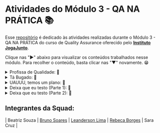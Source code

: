 # Atividades do Módulo 3 - QA NA PRÁTICA 📚

Esse [repositório](https://github.com/LeanDevLima/Squad02_M3) é dedicado às atividades realizadas durante o Módulo 3 - QA NA PRÁTICA do curso de Quality Assurance oferecido pelo [**Instituto JogaJunto**](https://www.jogajuntoinstituto.org/). 

Clique nas "►" abaixo para visualizar os conteúdos trabalhados nesse módulo. Para recolher o conteúdo, basta clicar nas "▼" novamente. 😁

<details>
<summary>Profissa de Qualidade: 🌟</summary>

<details>
<summary>🚀 Descrição da 10ª Atividade: 🌟</summary>
<br>

🔍 Responda a pergunta: O que vocês acham que um aplicativo, site ou software precisa ter para ser um sucesso? Listem, no mínimo, 4 características.

 - A seguir, apresento um resumo das discussões em grupo, complementado por minhas contribuições adicionais:

1. **Usabilidade Intuitiva**: A facilidade de uso é fundamental. Um aplicativo ou software deve ser intuitivo, com uma interface de usuário clara e fácil de entender. Quanto mais rápido os usuários conseguirem entender como usar o sistema, mais provável será que eles continuem a usá-lo.

2. **Solução de Problema**: Um aplicativo de sucesso geralmente resolve um problema real para os usuários. Se ele puder oferecer uma solução eficaz e atender às necessidades dos usuários de maneira melhor ou mais eficiente do que as alternativas existentes, terá uma vantagem competitiva.

3. **Desempenho e Confiabilidade**: Os usuários esperam que um aplicativo funcione sem problemas e de maneira consistente. Problemas de desempenho, lentidão ou falhas frequentes podem levar à frustração dos usuários e à perda de confiança no software.

4. **Valor Agregado e Inovação**: Um aplicativo bem-sucedido muitas vezes oferece algo único ou inovador. Se ele puder fornecer um valor único para os usuários, seja por meio de recursos exclusivos, experiências personalizadas ou funcionalidades inovadoras, é mais provável que atraia e retenha um público fiel.

Essas são apenas algumas características importantes, e o sucesso de um aplicativo, site ou software também pode depender de outros fatores, como estratégias de marketing eficazes, suporte ao cliente sólido e adaptação às necessidades em constante evolução dos usuários.

</details>


<details>

<summary>🚀 Descrição da 2ª Atividade: 🌟</summary>
<br>

🔍 Responda a pergunta: Quais características são essenciais para profissionais de QA? Tentem fazer duas listas de características. Uma com a percepção de vocês e outra com base nas pesquisas feitas na internet.

 - A seguir, apresento um resumo das discussões em grupo, complementado por minhas contribuições adicionais:

### Com base na nossa Percepção:

1. **Atenção aos Detalhes:** Profissionais de QA devem ser extremamente detalhistas para identificar até os erros mais sutis nos produtos ou sistemas em teste.

2. **Comunicação Eficaz:** Uma comunicação clara e eficaz é fundamental para relatar bugs e problemas aos desenvolvedores e outros membros da equipe.

3. **Pensamento Analítico:** A capacidade de analisar sistemas complexos, identificar padrões e antecipar possíveis problemas é essencial para um QA.

4. **Conhecimento Técnico:** Compreender os fundamentos técnicos por trás do software e das tecnologias envolvidas ajuda os profissionais de QA a testar com mais eficiência.

5. **Capacidade de Automatização:** A automação de testes é cada vez mais importante. Saber criar e manter scripts de teste automatizados é uma habilidade valiosa.

6. **Flexibilidade:** Os requisitos e o contexto dos projetos de software podem mudar rapidamente. Ser flexível e capaz de se adaptar a essas mudanças é crucial.

7. **Conhecimento do Domínio:** Entender o setor ou a área em que o software será usado ajuda a direcionar os testes para cenários relevantes.

8. **Trabalho em Equipe:** Colaboração eficaz com desenvolvedores e outros membros da equipe.

9. **Resolução de Problemas:** Habilidade em encontrar soluções para desafios complexos de teste.

10. **Foco no Usuário Final:** Garantir que o software atenda às necessidades e expectativas dos usuários.

### Com base em Pesquisas na Internet:

1. **Habilidade Técnica:** Profissionais de QA devem ter conhecimentos técnicos sólidos para entender as aplicações e sistemas que estão testando.

2. **Experiência em Ferramentas de Teste:** Familiaridade com ferramentas de automação, rastreamento de problemas e gerenciamento de testes é essencial.

3. **Compreensão do Processo de Desenvolvimento:** Saber como o desenvolvimento de software ocorre ajuda os QAs a se integrarem melhor às equipes de desenvolvimento.

4. **Capacidade de Documentação:** Documentar meticulosamente os testes realizados e os resultados obtidos é importante para rastrear o progresso e compartilhar informações.

5. **Colaboração Eficiente:** Trabalhar bem em equipe é crucial, já que os QAs precisam coordenar-se com desenvolvedores, gerentes de projeto e outros membros.

6. **Testes Exploratórios:** A capacidade de explorar o software em busca de problemas não óbvios é uma habilidade altamente valorizada.

7. **Conhecimento de Metodologias Ágeis:** Muitas equipes de desenvolvimento adotam metodologias ágeis. O entendimento dessas práticas é útil para QAs.

8. **Acompanhamento de Tendências:** Manter-se atualizado com as últimas tendências em testes e tecnologia.

9. **Gestão de Tempo:** Eficiência na organização de tarefas e priorização de testes.

10. **Mentalidade de Qualidade:** Buscar constantemente a excelência na entrega de software de alta qualidade.

*Lembrando que diferentes empresas e contextos podem valorizar diferentes conjuntos de características, mas essas listas oferecem uma ideia geral das habilidades e conhecimentos necessários para profissionais de QA.*

</details>


<details>
<summary>🚀 Descrição da 3ª Atividade: 🌟</summary>
<br>

🔍 Responda a pergunta: Pesquisem o que é e qual a importância de UX - USER EXPERIENCE, WIREFRAME e COPYWRITING.

 - A seguir, apresento um resumo das discussões em grupo, complementado por minhas contribuições adicionais:

### UX - User Experience (Experiência do Usuário):

**Definição:** A Experiência do Usuário engloba a qualidade geral da interação de um usuário com um produto ou serviço.

**Importância:** Influencia a satisfação, a fidelidade e a eficácia do produto, impactando diretamente a percepção e ação dos usuários.

### Wireframe (Esboço de Estrutura):

**Definição:** Um wireframe é um esboço visual que representa a estrutura básica e a disposição dos elementos em um design interativo.

**Importância:** Proporciona um guia visual inicial para a organização do layout, facilitando a comunicação entre a equipe de design e desenvolvimento.

### Copywriting (Redação Publicitária):

**Definição:** Copywriting é a criação de textos persuasivos para marketing e publicidade, com o objetivo de inspirar ação.

**Importância:** Influi na persuasão, engajamento e conversões, capacitando a comunicação eficaz de mensagens de marketing para o público-alvo.

</details>

<details>
<summary>🚀 Descrição da 4ª Atividade: 🌟</summary>
<br>

🔍 Responda a pergunta: Pesquisem os principais tipos de testes realizados por QA e o que é feito em cada teste. 

 - A seguir, apresento um resumo das discussões em grupo, complementado por minhas contribuições adicionais:

Testes de QA englobam uma variedade de abordagens para verificar a qualidade do software em diferentes níveis. Aqui estão os principais tipos e suas descrições sucintas:

### Testes Unitários:

- **O que é feito:** Testa unidades individuais de código, como funções ou métodos, isoladamente.
- **Objetivo:** Identificar erros em componentes de código pequenos e específicos.

### Testes de Integração:

- **O que é feito:** Verifica a interação entre módulos ou componentes do software.
- **Objetivo:** Detectar problemas de comunicação e colaboração entre diferentes partes do sistema.

### Testes Funcionais:

- **O que é feito:** Avalia as funcionalidades do software, geralmente usando cenários reais de uso.
- **Objetivo:** Verificar se o software se comporta conforme esperado e atende aos requisitos.

### Testes de Aceitação:

- **O que é feito:** Valida se o software está pronto para ser entregue ao cliente, com base nos critérios de aceitação.
- **Objetivo:** Garantir que o software atenda aos padrões e às expectativas do cliente.

### Testes de Desempenho:

- **O que é feito:** Avalia a resposta do sistema sob diferentes condições de carga e estresse.
- **Objetivo:** Identificar gargalos de desempenho e otimizar o software para um melhor rendimento.

### Testes de Segurança:

- **O que é feito:** Verifica vulnerabilidades e falhas de segurança do sistema.
- **Objetivo:** Proteger o software contra ameaças e ataques maliciosos.

### Testes de Usabilidade:

- **O que é feito:** Avalia a experiência do usuário e a facilidade de uso do software.
- **Objetivo:** Garantir que o software seja intuitivo e agradável para os usuários.

### Testes de Compatibilidade:

- **O que é feito:** Testa o software em diferentes dispositivos, navegadores ou ambientes.
- **Objetivo:** Assegurar que o software funcione corretamente em diversas plataformas.

### Testes de Regressão:

- **O que é feito:** Reexecuta testes anteriores para verificar se novas alterações causaram regressões.
- **Objetivo:** Garantir que mudanças recentes não afetem áreas previamente testadas.

### Testes de Aceitação do Usuário (UAT):

- **O que é feito:** Testes finais conduzidos pelo cliente ou usuário final.
- **Objetivo:** Confirmar que o software atende às expectativas do usuário antes da implantação.

Cada tipo de teste desempenha um papel importante na identificação de diferentes tipos de problemas no software e na garantia de sua qualidade global.

</details>

<details>
<summary>🚀 Descrição da 5ª Atividade: 🌟</summary>
<br>
🔍 Responda a pergunta: Escolha três aplicativos que já possua em seu celular. Explore os três aplicativos. Liste: possíveis falhas encontradas > elementos que poderiam ser mudados ou acrescentados para melhorar o aplicativo

 - Para essa atividade cada integrante da Squad escolheu um app que já possuia mais intimidade. No meu caso eu ecolhi o Cambly que adquiri recentemente com o propósito de melhorar minha conversação no idioma Inglês. Os outros campos foram preenchidos pelos meus colegas da squad.


<img src="Atividades/Cambly.png" alt="Cambly" width="350" height="100">


![testeIntuitivo](Atividades/qa-a2m3-teste-intuitivo.jpg)


</details>

</details>

<details>
<summary>Tá Bugado: 🌟</summary>

<details>
<summary>🚀 Descrição da 6ª Atividade: 🌟</summary>
<br>
🔍 Responda a pergunta: Baixem o material a seguir, analisem e identifiquem se há buracos. Caso encontrem algum indício de buraco, descrevam o motivo.

<img src="Atividades/qa-a3m3-frame-atividade_1.jpg" alt="frame" width="550" height="325">
<img src="Atividades/qa-a3m3-frame-atividade_2.jpg" alt="frame" width="550" height="325">

</details>

<details>
<summary>🚀 Descrição da 7ª Atividade: 🌟</summary>
<br>
🔍 Responda a pergunta: Faça uma pesquisa na internet e defina: o que é o teste de caixa branca e caixa preta. Como esses testes são feitos e quem geralmente executa?

### Teste de Caixa Branca (White Box):

O teste de caixa branca é um método de teste de software que se concentra na avaliação dos aspectos internos do código-fonte de um programa ou sistema. Nesse tipo de teste, o testador possui conhecimento detalhado sobre a estrutura interna, o código e a lógica do software. O objetivo principal é verificar a funcionalidade do software, garantir que todas as condições e caminhos possíveis do código sejam testados e identificar potenciais falhas de lógica ou erros de programação.

Os testes de caixa branca envolvem a criação de casos de teste com base na análise do código-fonte, dos fluxos de controle e das estruturas de dados utilizadas no programa. Esses testes podem incluir a execução de todos os ramos de código, a verificação de limites, a análise de loops e a avaliação de tomadas de decisão. Os testadores que executam testes de caixa branca geralmente possuem conhecimento técnico e habilidades de programação para entender o código subjacente.

### Teste de Caixa Preta (Black Box):

O teste de caixa preta é um método de teste de software que se concentra na avaliação das funcionalidades e comportamentos visíveis de um programa, sem a necessidade de entender sua estrutura interna ou código-fonte. Nesse tipo de teste, o testador não tem conhecimento detalhado sobre como o software foi implementado, mas está preocupado em validar se ele atende aos requisitos especificados e se produz os resultados esperados.

Os testes de caixa preta envolvem a criação de casos de teste com base nas especificações, nos requisitos do sistema e nas funcionalidades descritas. Os testes são conduzidos sem acesso ao código-fonte e se concentram em verificar a entrada e a saída do software, bem como o comportamento em diferentes condições de entrada. Os testadores que executam testes de caixa preta geralmente têm um entendimento do domínio do software, mas não precisam ser programadores.

### Análise Estática e Dinâmica:

A análise estática utiliza a abordagem de caixa branca, também conhecida como caixa de vidro, na qual o código-fonte é alvo de análise. Esse tipo de análise é geralmente conduzido pela própria equipe de programação, pois envolve examinar o código como um elemento estático em busca de possíveis problemas, como erros de sintaxe, más práticas de programação e potenciais falhas de segurança.

Por outro lado, a análise dinâmica adota a abordagem de caixa preta. Nesse caso, a análise não está focada no código-fonte em si, mas sim na interface e no comportamento do software durante a sua execução. Normalmente, a equipe de qualidade é responsável por executar comandos no software e explorar seus recursos para verificar se todos os requisitos funcionais estão sendo atendidos corretamente. Isso envolve verificar se as funcionalidades estão se comportando como esperado e se o software está produzindo os resultados desejados.

## Quem Geralmente Executa Esses Testes:

Os testes de caixa branca e caixa preta são geralmente realizados por equipes de teste de software, que podem incluir engenheiros de teste, analistas de qualidade, testadores de garantia de qualidade, entre outros profissionais especializados em verificar a funcionalidade e a integridade de sistemas e aplicativos. A escolha de qual abordagem de teste usar dependerá das necessidades específicas do projeto, dos objetivos do teste e do conhecimento disponível sobre o software.

Em suma, ambos os tipos de teste desempenham um papel crucial na garantia da qualidade do software, mas se diferenciam em suas abordagens e nos tipos de equipe que os executam. Enquanto os testes de caixa branca focam na análise interna do código, os testes de caixa preta se concentram nas funcionalidades visíveis do sistema.


</details>

</details>

<details>
<summary>UAUUU, temos um plano: 🌟</summary>
<br>

<details>
<summary>🚀 Descrição da 8ª Atividade: 🌟</summary>
<br>

🔍 ATIVIDADE: ESCREVENDO O CENÁRIO DE TESTE 
- Funcionalidade 1: Envio de áudio no WhatsApp; 
- Funcionalidade 2: Tirar uma selfie; 
 
Escreva os cenários de teste para as duas funcionalidades acima.
___

Inicialmente, desenvolvemos cenários de teste levando em conta nossas experiências pessoais ao executar as tarefas mencionadas.
___

### Funcionalidade 1: Enviar um Áudio no WhatsApp

**Cenário 1: Enviar um áudio bem-sucedido**
1. Abrir o aplicativo WhatsApp.
2. Selecionar um contato válido da lista de contatos.
3. Clicar no ícone de anexo para abrir o menu de opções.
4. Escolher a opção "Áudio".
5. Gravar um áudio de 15 segundos.
6. Clicar no botão de envio.
7. Verificar se o áudio é exibido na janela de chat correta.
8. Verificar se o relógio de entrega indica a hora correta de envio.

**Cenário 2: Cancelar gravação de áudio**
1. Abrir o aplicativo WhatsApp.
2. Selecionar um contato válido da lista de contatos.
3. Clicar no ícone de anexo e escolher "Áudio".
4. Iniciar a gravação, mas em seguida, cancelar antes de concluir.
5. Verificar se a gravação foi cancelada e não enviada ao contato.

**Cenário 3: Envio de áudio sem rede**
1. Desativar a conexão de rede (Wi-Fi e dados móveis).
2. Abrir o aplicativo WhatsApp.
3. Selecionar um contato válido da lista de contatos.
4. Tentar enviar um áudio.
5. Verificar se o aplicativo exibe uma mensagem de erro relacionada à falta de conexão de rede.

**Cenário 4: Envio de áudio com tamanho máximo**
1. Abrir o aplicativo WhatsApp.
2. Selecionar um contato válido da lista de contatos.
3. Clicar no ícone de anexo e escolher "Áudio".
4. Gravar um áudio que atinja o tamanho máximo permitido (por exemplo, 5 minutos).
5. Tentar enviar o áudio.
6. Verificar se o aplicativo valida e impede o envio de áudios maiores que o limite.

### Funcionalidade 2: Tirar uma Selfie

**Cenário 1: Tirar uma selfie bem-sucedida**
1. Abrir o aplicativo da câmera.
2. Verificar se a câmera frontal está ativada.
3. Clicar no botão de captura para tirar a selfie.
4. Verificar se a imagem é exibida na tela de visualização.
5. Salvar a selfie.
6. Verificar se a selfie é salva corretamente na galeria de fotos.

**Cenário 2: Trocar para câmera traseira**
1. Abrir o aplicativo da câmera.
2. Verificar se a câmera frontal está ativada por padrão.
3. Trocar para a câmera traseira usando o botão apropriado.
4. Clicar no botão de captura para tirar uma foto.
5. Verificar se a imagem é exibida na tela de visualização.
6. Salvar a foto.
7. Verificar se a foto tirada com a câmera traseira é salva corretamente.

**Cenário 3: Aplicar filtro à selfie**
1. Abrir o aplicativo da câmera.
2. Verificar se a câmera frontal está ativada.
3. Acessar as opções de filtro disponíveis.
4. Escolher um filtro para aplicar à selfie.
5. Clicar no botão de captura para tirar a selfie com o filtro.
6. Verificar se a imagem filtrada é exibida na tela de visualização.
7. Salvar a selfie filtrada.
8. Verificar se a selfie com o filtro é salva corretamente na galeria.

**Cenário 4: Cancelar tirar selfie**
1. Abrir o aplicativo da câmera.
2. Verificar se a câmera frontal está ativada.
3. Clicar no botão de cancelar ou sair antes de tirar a selfie.
4. Verificar se a câmera é fechada sem tirar a foto.

___

Após adquirirmos uma compreensão mais profunda dos princípios do Desenvolvimento Orientado a Comportamento (BDD), reestruturamos os cenários de teste de acordo com esses conceitos.
___

### Funcionalidade 1: Enviar um Áudio no WhatsApp

- **Cenário: Enviar um áudio bem-sucedido**

__Dado que:__ o aplicativo WhatsApp está aberto; E um contato válido da lista de contatos foi selecionado;

__Quando:__ o usuário clica no ícone de anexo e escolhe a opção "Áudio"; E grava um áudio de 15 segundos, E clica no botão de envio;

__Então:__ o áudio deve ser exibido na janela de chat correta; E o relógio de entrega deve indicar a hora correta de envio;

- **Cenário: Cancelar gravação de áudio**

__Dado que:__ o aplicativo WhatsApp está aberto; E um contato válido da lista de contatos foi selecionado;

__Quando:__ o usuário clica no ícone de anexo e escolhe "Áudio"; E inicia a gravação, mas em seguida, cancela antes de concluir;

__Então:__ a gravação não deve ser enviada ao contato;

- **Cenário: Envio de áudio sem rede**

__Dado que:__ a conexão de rede está desativada; E o aplicativo WhatsApp está aberto; E um contato válido da lista de contatos foi selecionado;

__Quando:__ o usuário tenta enviar um áudio;

__Então:__ o aplicativo deve exibir uma mensagem de erro relacionada à falta de conexão de rede;

- **Cenário: Envio de áudio com tamanho máximo**
  
__Dado que:__ o aplicativo WhatsApp está aberto; E um contato válido da lista de contatos foi selecionado;

__Quando:__ o usuário clica no ícone de anexo e escolhe "Áudio"; E grava um áudio que atinge o tamanho máximo permitido; E tenta enviar o áudio;

__Então:__ o aplicativo deve validar e impedir o envio de áudios maiores que o limite;

### Funcionalidade 2: Tirar uma Selfie

- **Cenário - Tirar uma selfie bem-sucedida**
  
__Dado que:__ o aplicativo da câmera está aberto; E a câmera frontal está ativada;

__Quando:__ o usuário clica no botão de captura;

__Então:__ a imagem da selfie deve ser exibida na tela de visualização; E a selfie deve ser salva corretamente na galeria de fotos;

- **Cenário - Trocar para câmera traseira**
  
__Dado que:__ o aplicativo da câmera está aberto; E a câmera frontal está ativada por padrão;

__Quando:__ o usuário troca para a câmera traseira usando o botão apropriado; E clica no botão de captura para tirar uma foto;

__Então:__ a imagem da foto deve ser exibida na tela de visualização; E a foto tirada com a câmera traseira deve ser salva corretamente;


- **Cenário - Aplicar filtro à selfie**

__Dado que:__ o aplicativo da câmera está aberto; E a câmera frontal está ativada;

__Quando:__ o usuário acessa as opções de filtro disponíveis; E escolhe um filtro para aplicar à selfie
E clica no botão de captura para tirar a selfie com o filtro;

__Então:__ a imagem da selfie filtrada deve ser exibida na tela de visualização; E a selfie com o filtro deve ser salva corretamente na galeria;

- **Cenário - Cancelar tirar selfie**
  
__Dado que:__ o aplicativo da câmera está aberto; E a câmera frontal está ativada;

__Quando:__ o usuário clica no botão de cancelar ou sair antes de tirar a selfie;

__Então:__ a câmera não deve tirar a foto;

</details>


<details>
<summary>🚀 Descrição da 9ª Atividade: 🌟</summary>
<br>
🔍 Faça uma pesquisa na internet e responda:
Qual é a importância do plano de testes para o time de QA, para a gestão de projetos e para o cliente? Por que é importante testar um software em diferentes dispositivos?

## A Importância do Plano de Testes

O plano de testes desempenha um papel fundamental no processo de desenvolvimento de software, trazendo benefícios significativos para a equipe de Garantia de Qualidade (QA), para a gestão de projetos e também para os clientes. Aqui está uma explicação detalhada sobre a importância do plano de testes para cada uma dessas partes envolvidas:

### Importância para a Equipe de QA

- **Estrutura e Organização**

O plano de testes fornece uma estrutura clara e organizada para a equipe de QA seguir durante o processo de teste. Ele estabelece os objetivos de teste, escopo, cronograma, recursos necessários e abordagem de teste a ser adotada. Isso ajuda a equipe a manter o foco, evitar tarefas duplicadas e realizar testes de maneira sistemática.

- **Detecção Precoce de Defeitos**

O plano de testes permite que a equipe de QA identifique defeitos e problemas mais cedo no ciclo de desenvolvimento. Isso ajuda a economizar tempo e recursos, uma vez que defeitos identificados precocemente são geralmente mais fáceis e econômicos de corrigir do que aqueles identificados após o lançamento do software.

- **Priorização de Testes**

O plano de testes ajuda a equipe de QA a priorizar os testes com base nas áreas críticas do software e nos requisitos mais importantes. Isso garante que os testes se concentrem nas funcionalidades que têm maior impacto no usuário final e nos objetivos do projeto.

- **Documentação e Rastreabilidade**

O plano de testes documenta os tipos de testes a serem realizados, os cenários de teste, os critérios de aceitação e os resultados esperados. Isso cria um registro claro do processo de teste, permitindo rastrear e comunicar o progresso, os resultados e as descobertas aos demais membros da equipe e à gestão.

### Importância para a Gestão de Projetos

- **Controle de Qualidade**

O plano de testes oferece uma visão geral da estratégia de teste, permitindo à gestão avaliar a abordagem da equipe de QA em relação aos objetivos do projeto. Isso auxilia na identificação de eventuais problemas ou necessidades adicionais de recursos, bem como na correção de desvios em relação ao plano original.

- **Gerenciamento de Riscos**
  
O plano de testes ajuda a identificar os riscos potenciais associados ao projeto, especialmente quando se trata de áreas críticas do software ou de funcionalidades complexas. Isso permite à gestão tomar medidas proativas para mitigar esses riscos e tomar decisões informadas sobre os próximos passos.

- **Acompanhamento de Progresso**

O plano de testes fornece marcos e objetivos mensuráveis para a equipe de QA atingir. Isso permite que a gestão monitore o progresso do teste em relação ao cronograma planejado, identificando possíveis atrasos e tomando medidas corretivas quando necessário.

### Importância para o Cliente

- **Qualidade do Produto**
  
O plano de testes contribui para a qualidade do produto final entregue ao cliente. Ele ajuda a garantir que o software tenha sido testado minuciosamente, o que reduz a probabilidade de defeitos e problemas graves após o lançamento.

- **Confiança e Satisfação**

Um plano de testes bem executado aumenta a confiança do cliente no produto que está sendo desenvolvido. Ao demonstrar um compromisso com a qualidade e a integridade do software, a equipe de desenvolvimento e QA cria uma experiência positiva para o cliente e aumenta a satisfação do mesmo.

- **Atendimento aos Requisitos**

O plano de testes assegura que o software atenda aos requisitos definidos pelo cliente. Ao seguir uma abordagem sistemática de teste, a equipe de QA verifica se todas as funcionalidades estão funcionando conforme o esperado e se os requisitos estão sendo atendidos. 

Em resumo, o plano de testes desempenha um papel vital na garantia da qualidade, no controle do projeto e na satisfação do cliente. Ele contribui para a detecção precoce de defeitos, a priorização eficaz dos testes, a documentação rigorosa, o gerenciamento de riscos e o acompanhamento de progresso. Além disso, ele estabelece uma base sólida para construir confiança e entregar um produto final de alta qualidade que atenda às expectativas do cliente.

</details>

</details>

<details>
<summary> Deixa que eu testo (Parte 1): 🌟</summary>
<br>

<details>
<summary>🚀 Descrição da 10ª Atividade: 🌟</summary>
<br>

🔍Acesse o jogo ZOMBIE BUG HUNTER, no [link do QALAB](https://jogajunto.itch.io/zombiebughunter) 
Exercite a curiosidade e explore o jogo, buscando elementos que podem ser melhorados. 
Relate os bugs, listando-os.

Zombie Bug Hunter - Jogar com bugs não rola, né? Acesse o [link](https://jogajunto.itch.io/zombiebughunter) e ajude a melhorar o jogo.

| ID | Título | Passo-a-passo | Objetivo | Versão | Plataforma | Navegador | Criticidade | Status | Evidência |
|----|--------|---------------|----------|--------|------------|-----------|-------------|--------|-----------|
| 1  | Início do jogo  | Se o usuário não se locomover assim que inicia o jogo, aparece a tela de  MISSION FAILIED  | Aumentar o timeout | v1.0   | Windows    | Chrome    | Blocker        | Aberto | [evidencia1](Atividades/evidencia_1.jpg)|
| 2  |Durante o jogo | Quando o personagem vai apara extremidade do mapa do jogo,é possivel atravessar objetos do cenários | Melhorar a jogabilidade | v1.0   | Windows      | Firefox   | Grave  | Aberto  | [evidencia2](Atividades/evidencia_2.jpg)| |
| 3  | Perseguição do zumbi | A perseguição do oponente proposto pelo o jogo, não é executada de forma correta, pois o mesmo não consegue perseguir o Personagem | Melhorar a jogabilidade | v1.0   | Windows  | Edge      | Grave       | Aberto |  |
| 4  | Cenário | Item no lugar do cenário | Melhorar a jogabilidade | v1.0   | Windows    | Chrome    | Grave        | Aberto | [evidencia4](Atividades/evidencia_4.jpg)| |
| 5  | Função principal |  O personagem não consegue matar os zumbis  | Melhorar a jogabilidade | v1.0   | Windows        | Brave    | Grave       | Aberto  |  |
| 6  | Zumbi não persegue | Ao se colomover  para atrás de algum objeto no cenário, aguardar os zumbis chegarem, os mesmos não dão a volta para continuar a perseguição | Melhorar a jogabilidade | v1.0   | Windows    | Edge      | Baixa       |  Aberto | [evidencia6](Atividades/evidencia_6.jpg)| |
| 7  | Atravessar cenário | Durante a perseguição dos zumbis o personagem principal consegue atravessar alguns itens do cenário. | Melhorar a jogabilidade | v1.0   | Windows      | Chrome    | Alta        | Aberto | [evidencia7](Atividades/evidencia_7.jpg)| |

</details>

</details>

<details>
<summary> Deixa que eu testo (Parte 2): 🌟</summary>
<br>

<details>
<summary>🚀 Descrição da 11ª Atividade: 🌟</summary>
<br>

🔍Escolha três sites da internet, usando o computador. Após entrar em cada site avalie: 

- É possível navegar sem usar o mouse, apenas usando as teclas TAB e ENTER do teclado?
- Quando você usa a tecla TAB, as seleções de elementos ocorrem de forma sequencial ou aleatória?
- Descreva o que encontrou, no documento disponível para download.


![Atividades\acessibilidade_pt1.jpg](https://github.com/LeanDevLima/Squad02_M3/blob/main/Atividades/acessibilidade_pt1.jpg)
![Atividades\acessibilidade_pt1_1.jpg](https://github.com/LeanDevLima/Squad02_M3/blob/main/Atividades/acessibilidade_pt1_1.jpg)
![Atividades\acessibilidade_pt1_2.jpg](https://github.com/LeanDevLima/Squad02_M3/blob/main/Atividades/acessibilidade_pt1_2.jpg)
![Atividades\acessibilidade_pt1_3.jpg](https://github.com/LeanDevLima/Squad02_M3/blob/main/Atividades/acessibilidade_pt1_3.jpg)

</details>

<details>
<summary>🚀 Descrição da 12ª Atividade: 🌟</summary>
<br>

🔍Escolha um aplicativo já instalado no celular ou qualquer site da internet.  

- Ative, nos ajustes do seu smartphone, a função leitura de tela, que no iOS é chamada de VOICEOVER e no Android de TALKBACK.
- Abra o aplicativo escolhido, confira se a leitura de tela acontece de forma lógica e se todos os elementos presentes na tela são lidos. 

![Atividades\acessibilidade_pt2.jpg](https://github.com/LeanDevLima/Squad02_M3/blob/main/Atividades/acessibilidade_pt2.jpg)
![Atividades\acessibilidade_pt2_1.jpg](https://github.com/LeanDevLima/Squad02_M3/blob/main/Atividades/acessibilidade_pt2_1.jpg)

</details>

</details>

## Integrantes da Squad:

| Beatriz Souza  | [Bruno Soares](https://www.linkedin.com/in/bruno-soaresdev/)  | [Leanderson Lima](https://www.linkedin.com/in/leanderson-dias-de-lima/) | [Rebeca Borges](https://www.linkedin.com/in/rebecaborgess/) | Sara Cruz | 


